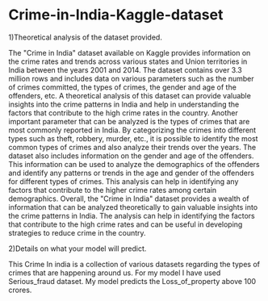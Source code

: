 # Crime-in-India-Kaggle-dataset
1)Theoretical analysis of the dataset provided. 

The "Crime in India" dataset available on Kaggle provides information on the crime rates and trends across various states and Union territories in India between the years 2001 and 2014. The dataset contains over 3.3 million rows and includes data on various parameters such as the number of crimes committed, the types of crimes, the gender and age of the offenders, etc. 
A theoretical analysis of this dataset can provide valuable insights into the crime patterns in India and help in understanding the factors that contribute to the high crime rates in the country. 
Another important parameter that can be analyzed is the types of crimes that are most commonly reported in India. By categorizing the crimes into different types such as theft, robbery, murder, etc., it is possible to identify the most common types of crimes and also analyze their trends over the years. 
The dataset also includes information on the gender and age of the offenders. This information can be used to analyze the demographics of the offenders and identify any patterns or trends in the age and gender of the offenders for different types of crimes. This analysis can help in identifying any factors that contribute to the higher crime rates among certain demographics. 
Overall, the "Crime in India" dataset provides a wealth of information that can be analyzed theoretically to gain valuable insights into the crime patterns in India. The analysis can help in identifying the factors that contribute to the high crime rates and can be useful in developing strategies to reduce crime in the country.

2)Details on what your model will predict.

This Crime In india is a collection of various datasets regarding the types of crimes that are happening around us.
For my model I have used Serious_fraud dataset.
My model predicts the Loss_of_property above 100 crores.


